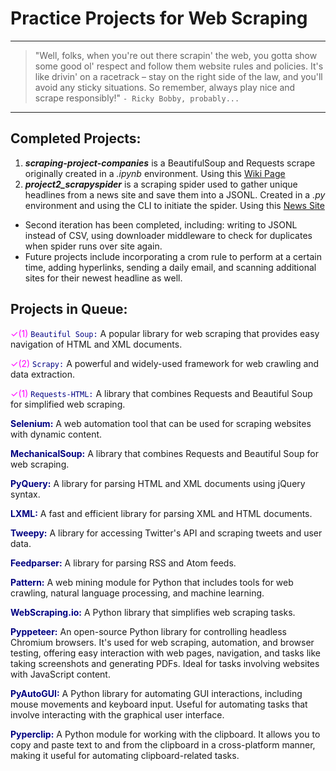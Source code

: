 # Practice Projects for Web Scraping

***

> "Well, folks, when you're out there scrapin' the web, you gotta show some good ol' respect and follow them website rules and policies. It's like drivin' on a racetrack – stay on the right side of the law, and you'll avoid any sticky situations. So remember, always play nice and scrape responsibly!" 
> `- Ricky Bobby, probably...`

***

<!-- [name](path or link to click) -->

## Completed Projects:

1. ***scraping-project-companies*** is a BeautifulSoup and Requests scrape originally created in a *.ipynb* environment. Using this [Wiki Page](https://en.wikipedia.org/wiki/List_of_largest_companies_in_the_United_States_by_revenue) 
2. ***project2_scrapyspider*** is a scraping spider used to gather unique headlines from a news site and save them into a JSONL. Created in a *.py* environment and using the CLI to initiate the spider. Using this [News Site](https://www.realnewsnotbs.com/us-news/) <br>
 * Second iteration has been completed, including: writing to JSONL instead of CSV, using downloader middleware to check for duplicates when spider runs over site again.
 * Future projects include incorporating a crom rule to perform at a certain time, adding hyperlinks, sending a daily email, and scanning additional sites for their newest headline as well. <br>

## Projects in Queue:

<span style="color: magenta">✓(1)</span> <span style="color: navy">`Beautiful Soup:`</span> A popular library for web scraping that provides easy navigation of HTML and XML documents.

<!--
Pros:
Easy to learn and use.
Excellent for parsing HTML and XML documents.
Great for web scraping static web pages.

Cons:
Cannot handle JavaScript-driven content.
-->

<span style="color: magenta">✓(2)</span> <span style="color: navy">`Scrapy:`</span> A powerful and widely-used framework for web crawling and data extraction.

<!--
Pros:
Powerful web scraping framework with robust features.
Supports asynchronous scraping.
Can handle large-scale web scraping projects.

Cons:
May have a steeper learning curve for beginners.
-->

<span style="color: magenta">✓(1)</span> <span style="color: navy">`Requests-HTML:`</span> A library that combines Requests and Beautiful Soup for simplified web scraping.

<!--
Pros:
Combines Requests and Beautiful Soup for a convenient scraping experience.
Easy to use for simple scraping tasks.

Cons:
Limited support for JavaScript-driven websites.
-->

<span style="color: navy">**Selenium:**</span> A web automation tool that can be used for scraping websites with dynamic content.

<!--
Pros:
Supports automation of browser interactions.
Can scrape dynamic websites.
Cross-browser compatibility.

Cons:
Slower than other methods due to browser rendering.
-->

<span style="color: navy">**MechanicalSoup:**</span> A library that combines Requests and Beautiful Soup for web scraping.

<!--
Pros:
Combines Requests and Beautiful Soup for scraping.
Easier for handling forms on websites.

Cons:
Limited support for JavaScript content.
-->

<span style="color: navy">**PyQuery:**</span> A library for parsing HTML and XML documents using jQuery syntax.

<!--
Pros:
jQuery-like syntax for parsing HTML and XML.
Suitable for developers familiar with jQuery.

Cons:
Limited features compared to more comprehensive libraries.
-->

<span style="color: navy">**LXML:**</span> A fast and efficient library for parsing XML and HTML documents.

<!--
Pros:
Fast and efficient XML and HTML parsing.
Supports XPath for advanced selection.

Cons:
Can be complex for beginners.
-->

<span style="color: navy">**Tweepy:**</span> A library for accessing Twitter's API and scraping tweets and user data.

<!--
Pros:
Provides easy access to Twitter API.
Ideal for scraping and interacting with Twitter data.

Cons:
Limited to Twitter-specific data.
-->

<span style="color: navy">**Feedparser:**</span> A library for parsing RSS and Atom feeds.

<!--
Pros:
Simplifies parsing of RSS and Atom feeds.
Suitable for working with syndicated content.

Cons:
Limited to feed parsing.
-->

<span style="color: navy">**Pattern:**</span> A web mining module for Python that includes tools for web crawling, natural language processing, and machine learning.

<!--
Pros:
Offers web mining, natural language processing, and machine learning tools.
Suitable for more advanced web scraping tasks.

Cons:
May be complex for basic scraping.
-->

<span style="color: navy">**WebScraping.io:**</span> A Python library that simplifies web scraping tasks.

<!--
Pros:
Simplifies common web scraping tasks.
Suitable for beginners.

Cons:
Limited to basic web scraping.
-->

<span style="color: navy">**Pyppeteer:**</span> An open-source Python library for controlling headless Chromium browsers. It's used for web scraping, automation, and browser testing, offering easy interaction with web pages, navigation, and tasks like taking screenshots and generating PDFs. Ideal for tasks involving websites with JavaScript content.

<!--
Pros:
Controls headless Chromium for scraping dynamic websites.
Supports tasks like taking screenshots and generating PDFs.

Cons:
Requires a heavier browser engine.
-->

<span style="color: navy">**PyAutoGUI:**</span> A Python library for automating GUI interactions, including mouse movements and keyboard input. Useful for automating tasks that involve interacting with the graphical user interface.

<!--
Pros:
Automates GUI interactions and can simulate user input.
Suitable for tasks that require interaction with desktop applications.

Cons:
May not be suitable for web scraping tasks.
-->

<span style="color: navy">**Pyperclip:**</span> A Python module for working with the clipboard. It allows you to copy and paste text to and from the clipboard in a cross-platform manner, making it useful for automating clipboard-related tasks.

<!--
Pros:
Simplifies clipboard operations.
Cross-platform compatibility.

Cons:
Limited to clipboard-related tasks.
-->